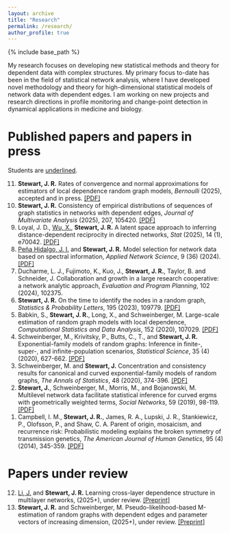 ```yaml
--- 
layout: archive
title: "Research"
permalink: /research/
author_profile: true
---
```


{% include base_path %}


My research focuses on developing new statistical methods and theory 
for dependent data with complex structures. 
My primary focus to-date has been in the field of statistical network analysis, 
where I have developed novel methodology and theory for high-dimensional statistical models of network data 
with dependent edges.
I am working on new projects and research directions 
in profile monitoring and change-point detection in dynamical applications in medicine and biology.  


Published papers and papers in press
======
Students are <u>underlined</u>.
<ol reversed>
<li>
<b>Stewart, J. R.</b>
Rates of convergence and normal approximations for estimators of local dependence random graph models,
<i>Bernoulli</i> (2025), accepted and in press. <a href="https://jrstew.github.io/files/bernoulli.pdf">[PDF]</a>
</li>
<li>
<b>Stewart, J. R.</b>
Consistency of empirical distributions of sequences of graph statistics in networks with dependent edges, 
<i>Journal of Multivariate Analysis</i> (2025), 207, 105420. 
<a href="https://jrstew.github.io/files/emp_dist.pdf">[PDF]</a>
</li>
<li>
Loyal, J. D., <u>Wu, X.</u>, <b>Stewart, J. R.</b>
A latent space approach to inferring distance-dependent reciprocity in directed networks,
<i>Stat</i> (2025), 14 (1), e70042. 
<a href="https://jrstew.github.io/files/ls_rec.pdf">[PDF]</a>
</li>
<li>
<u>Peña Hidalgo, J. I.</u> and <b>Stewart, J. R.</b>
Model selection for network data based on spectral information,
<i>Applied Network Science</i>, 9 (36) (2024).
<a href="https://jrstew.github.io/files/ans.pdf">[PDF]</a>
</li>
<li>
Ducharme, L. J., Fujimoto, K., Kuo, J., <b>Stewart, J. R.</b>, Taylor, B. and Schneider, J.
Collaboration and growth in a large research cooperative: a network analytic approach, 
<i>Evaluation and Program Planning</i>, 102 (2024), 102375. 
</li>
<li>
<b>Stewart, J. R.</b> 
On the time to identify the nodes in a random graph,  
<i>Statistics & Probability Letters</i>, 195 (2023), 109779. 
<a href="https://jrstew.github.io/files/spl.pdf">[PDF]</a>
</li>
<li>
Babkin, S., <b> Stewart, J. R.</b>, Long, X., and Schweinberger, M.
Large-scale estimation of random graph models with local dependence, 
<i>Computational Statistics and Data Analysis</i>, 152 (2020), 107029.
<a href="https://jrstew.github.io/files/csda.pdf">[PDF]</a>
</li>
<li>
Schweinberger, M., Krivitsky, P., Butts, C., T., and <b>Stewart, J. R.</b>
Exponential-family models of random graphs: Inference in finite-, super-, and infinite-population scenarios,
<i>Statistical Science</i>, 35 (4) (2020), 627-662.
<a href="https://jrstew.github.io/files/stat_science.pdf">[PDF]</a>
</li>
<li>
Schweinberger, M. and <b>Stewart, J.</b>
Concentration and consistency results for canonical and curved exponential-family models of random graphs,
<i>The Annals of Statistics</i>, 48 (2020), 374-396.
<a href="https://jrstew.github.io/files/aos.pdf">[PDF]</a>
</li>
<li>
<b>Stewart, J.</b>, Schweinberger, M., Morris, M., and Bojanowski, M.
Multilevel network data facilitate statistical inference for curved ergms with geometrically weighted terms,
<i>Social Networks</i>, 59 (2019), 98-119.
<a href="https://jrstew.github.io/files/social_networks.pdf">[PDF]</a>
</li>
<li>
Campbell, I. M., <b>Stewart, J. R.</b>, James, R. A., Lupski, J. R., Stankiewicz, P., Olofsson, P., and Shaw, C. A.
Parent of origin, mosaicism, and recurrence risk: Probabilistic modeling explains the broken symmetry of transmission genetics,
<i>The American Journal of Human Genetics</i>, 95 (4) (2014), 345-359.
<a href="https://jrstew.github.io/files/ajhg.pdf">[PDF]</a>
</li>
</ol>


Papers under review
===========
<ol start="12">
<li>
<u>Li, J.</u> and <b>Stewart, J. R.</b>
Learning cross-layer dependence structure in multilayer networks,
(2025+), under review. <a href="https://jrstew.github.io/files/multi-layer.pdf">[Preprint]</a>
</li>
<li>
<b>Stewart, J. R.</b> and Schweinberger, M.
Pseudo-likelihood-based M-estimation of random graphs with dependent edges and parameter vectors of increasing dimension,  
(2025+), under review. <a href="https://jrstew.github.io/files/pl.pdf">[Preprint]</a>
</li>
</ol>


 




